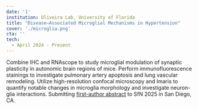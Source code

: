 ```yaml
---
date: '1'
institution: Oliveira Lab, University of Florida
title: "Disease–Associated Microglial Mechanisms in Hypertension"
cover: './microglia.png'
cta: ''
tech:
  - April 2024 - Present
---
```


Combine IHC and RNAscope to study microglial modulation of synaptic plasticity in autonomic brain regions of mice. Perform immunofluorescence stainings to investigate pulmonary artery apoptosis and lung vascular remodeling. Utilize high-resolution confocal microscopy and Imaris to quantify notable changes in microglia morphology and investigate neuron-glia interactions. Submitting <a href="https://www.sfn.org/" target="_blank"> first-author abstract</a> to SfN 2025 in San Diego, CA.